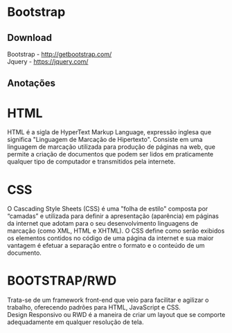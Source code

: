 # Bootstrap

## Download
Bootstrap - http://getbootstrap.com/ <br>
Jquery - https://jquery.com/

## Anotações 

# HTML
HTML é a sigla de HyperText Markup Language, expressão inglesa que significa "Linguagem de Marcação de Hipertexto". Consiste em uma linguagem  de marcação utilizada para produção de páginas na web, que permite a criação de documentos que podem ser lidos em praticamente qualquer tipo de computador e transmitidos pela internete.

# CSS
O Cascading Style Sheets (CSS) é uma "folha de estilo" composta por “camadas” e utilizada para definir a apresentação (aparência) em páginas da internet que adotam para o seu desenvolvimento linguagens de marcação (como XML, HTML e XHTML). O CSS define como serão exibidos os elementos contidos no código de uma página da internet e sua maior vantagem é efetuar a separação entre o formato e o conteúdo de um documento.

# BOOTSTRAP/RWD
Trata-se de um framework front-end que veio para facilitar e agilizar o trabalho, oferecendo padrões para HTML, JavaScript e CSS.<BR>
Design Responsivo ou RWD é a maneira de criar um layout que se comporte adequadamente em qualquer resolução de tela.